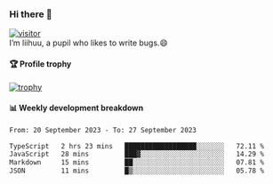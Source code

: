 ### Hi there 👋
[![visitor](https://visitor-badge.glitch.me/badge?page_id=liihuu&right_color=blue)](https://github.com/liihuu)<br>
I’m liihuu, a pupil who likes to write bugs.😄


#### 🏆 Profile trophy
[![trophy](https://github-profile-trophy.vercel.app?username=liihuu&margin-w=16&margin-h=16&rank=-C,-B)](https://github.com/liihuu)


#### 📊 Weekly development breakdown
<!--START_SECTION:waka-->

```txt
From: 20 September 2023 - To: 27 September 2023

TypeScript   2 hrs 23 mins   ██████████████████░░░░░░░   72.11 %
JavaScript   28 mins         ███▓░░░░░░░░░░░░░░░░░░░░░   14.29 %
Markdown     15 mins         ██░░░░░░░░░░░░░░░░░░░░░░░   07.81 %
JSON         11 mins         █▒░░░░░░░░░░░░░░░░░░░░░░░   05.78 %
```

<!--END_SECTION:waka-->

<!--
**liihuu/liihuu** is a ✨ _special_ ✨ repository because its `README.md` (this file) appears on your GitHub profile.

Here are some ideas to get you started:

- 🔭 I’m currently working on ...
- 🌱 I’m currently learning ...
- 👯 I’m looking to collaborate on ...
- 🤔 I’m looking for help with ...
- 💬 Ask me about ...
- 📫 How to reach me: ...
- 😄 Pronouns: ...
- ⚡ Fun fact: ...
-->
